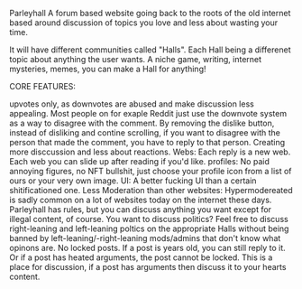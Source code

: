 Parleyhall
A forum based website going back to the roots of the old internet based around discussion of topics you love and less about wasting your time.

It will have different communities called "Halls". Each Hall being a differenet topic about anything the user wants. A niche game, writing, internet mysteries, memes, you can make a Hall for anything!

CORE FEATURES:

upvotes only, as downvotes are abused and make discussion less appealing. Most people on for exaple Reddit just use the downvote system as a way to disagree with the comment. By removing the dislike button, instead of disliking and contine scrolling, if you want to disagree with the person that made the comment, you have to reply to that person. Creating more disccussion and less about reactions.
Webs: Each reply is a new web. Each web you can slide up after reading if you'd like.
profiles: No paid annoying figures, no NFT bullshit, just choose your profile icon from a list of ours or your very own image.
UI: A better fucking UI than a certain shitificationed one.
Less Moderation than other websites: Hypermodereated is sadly common on a lot of websites today on the internet these days. Parleyhall has rules, but you can discuss anything you want except for illegal content, of course. You want to discuss politics? Feel free to discuss right-leaning and left-leaning poltics on the appropriate Halls without being banned by left-leaning/-right-leaning mods/admins that don't know what opinons are.
No locked posts. If a post is years old, you can still reply to it. Or if a post has heated arguments, the post cannot be locked. This is a place for discussion, if a post has arguments then discuss it to your hearts content.
